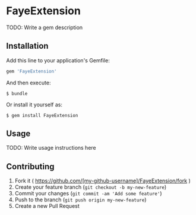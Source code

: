 # FayeExtension

TODO: Write a gem description

## Installation

Add this line to your application's Gemfile:

```ruby
gem 'FayeExtension'
```

And then execute:

    $ bundle

Or install it yourself as:

    $ gem install FayeExtension

## Usage

TODO: Write usage instructions here

## Contributing

1. Fork it ( https://github.com/[my-github-username]/FayeExtension/fork )
2. Create your feature branch (`git checkout -b my-new-feature`)
3. Commit your changes (`git commit -am 'Add some feature'`)
4. Push to the branch (`git push origin my-new-feature`)
5. Create a new Pull Request
